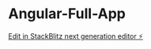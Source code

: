# Angular-Full-App

[Edit in StackBlitz next generation editor ⚡️](https://stackblitz.com/~/github.com/shivamp9125/Angular-Full-App)